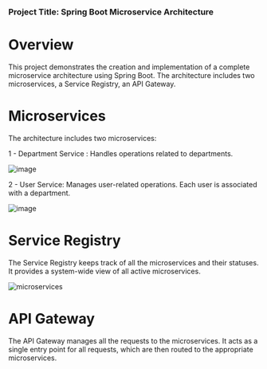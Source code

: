 ### Project Title: Spring Boot Microservice Architecture

# Overview

This project demonstrates the creation and implementation of a complete microservice architecture using Spring Boot. The architecture includes two microservices, a Service Registry, an API Gateway.

# Microservices

The architecture includes two microservices:

1 -  Department Service : Handles operations related to departments.




![image](https://github.com/ayoubterari/microservices-Spring-boot/assets/65574293/0244aefb-d52f-49dc-8527-ad29fd77bba7)






2 -  User Service: Manages user-related operations. Each user is associated with a department.




![image](https://github.com/ayoubterari/microservices-Spring-boot/assets/65574293/36406105-462e-441b-855d-9a63c83e3243)




# Service Registry

The Service Registry keeps track of all the microservices and their statuses. It provides a system-wide view of all active microservices.

![microservices](https://github.com/ayoubterari/microservices-Spring-boot/assets/65574293/f14dfcfc-d10c-4efb-bea0-8166915082bb)



# API Gateway

The API Gateway manages all the requests to the microservices. It acts as a single entry point for all requests, which are then routed to the appropriate microservices.

